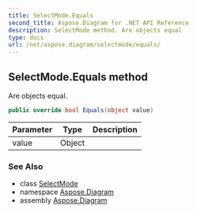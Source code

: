 ```yaml
---
title: SelectMode.Equals
second_title: Aspose.Diagram for .NET API Reference
description: SelectMode method. Are objects equal
type: docs
url: /net/aspose.diagram/selectmode/equals/
---
```

## SelectMode.Equals method

Are objects equal.

```csharp
public override bool Equals(object value)
```

| Parameter | Type | Description |
| --- | --- | --- |
| value | Object |  |

### See Also

* class [SelectMode](../)
* namespace [Aspose.Diagram](../../selectmode/)
* assembly [Aspose.Diagram](../../../)


